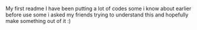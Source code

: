 My first readme
I have been putting a lot of codes
some i know about earlier before use
some i asked my friends
trying to understand this and hopefully 
make something out of it :)
